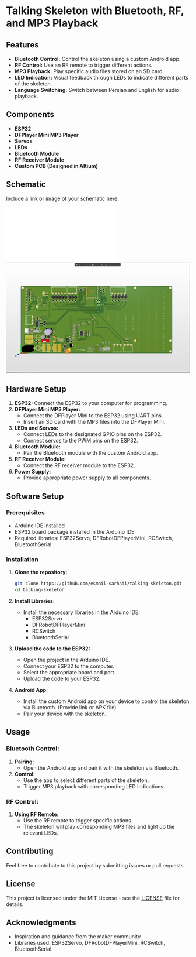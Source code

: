 
# Talking Skeleton with Bluetooth, RF, and MP3 Playback


## Features
- **Bluetooth Control:** Control the skeleton using a custom Android app.
- **RF Control:** Use an RF remote to trigger different actions.
- **MP3 Playback:** Play specific audio files stored on an SD card.
- **LED Indication:** Visual feedback through LEDs to indicate different parts of the skeleton.
- **Language Switching:** Switch between Persian and English for audio playback.

## Components
- **ESP32**
- **DFPlayer Mini MP3 Player**
- **Servos**
- **LEDs**
- **Bluetooth Module**
- **RF Receiver Module**
- **Custom PCB (Designed in Altium)**

## Schematic
Include a link or image of your schematic here.

![Schematic](Images/PCB_Project1.pdf)
![3dboard](Images/1.png)
## Hardware Setup
1. **ESP32:** Connect the ESP32 to your computer for programming.
2. **DFPlayer Mini MP3 Player:**
   - Connect the DFPlayer Mini to the ESP32 using UART pins.
   - Insert an SD card with the MP3 files into the DFPlayer Mini.
3. **LEDs and Servos:**
   - Connect LEDs to the designated GPIO pins on the ESP32.
   - Connect servos to the PWM pins on the ESP32.
4. **Bluetooth Module:**
   - Pair the Bluetooth module with the custom Android app.
5. **RF Receiver Module:**
   - Connect the RF receiver module to the ESP32.
6. **Power Supply:**
   - Provide appropriate power supply to all components.

## Software Setup

### Prerequisites
- Arduino IDE installed
- ESP32 board package installed in the Arduino IDE
- Required libraries: ESP32Servo, DFRobotDFPlayerMini, RCSwitch, BluetoothSerial

### Installation

1. **Clone the repository:**
   ```bash
   git clone https://github.com/esmail-sarhadi/talking-skeleton.git
   cd talking-skeleton
   ```

2. **Install Libraries:**
   - Install the necessary libraries in the Arduino IDE:
     - ESP32Servo
     - DFRobotDFPlayerMini
     - RCSwitch
     - BluetoothSerial

3. **Upload the code to the ESP32:**
   - Open the project in the Arduino IDE.
   - Connect your ESP32 to the computer.
   - Select the appropriate board and port.
   - Upload the code to your ESP32.

4. **Android App:**
   - Install the custom Android app on your device to control the skeleton via Bluetooth. (Provide link or APK file)
   - Pair your device with the skeleton.

## Usage

### Bluetooth Control:
1. **Pairing:**
   - Open the Android app and pair it with the skeleton via Bluetooth.
2. **Control:**
   - Use the app to select different parts of the skeleton.
   - Trigger MP3 playback with corresponding LED indications.

### RF Control:
1. **Using RF Remote:**
   - Use the RF remote to trigger specific actions.
   - The skeleton will play corresponding MP3 files and light up the relevant LEDs.


## Contributing

Feel free to contribute to this project by submitting issues or pull requests.

## License

This project is licensed under the MIT License - see the [LICENSE](LICENSE) file for details.

## Acknowledgments

- Inspiration and guidance from the maker community.
- Libraries used: ESP32Servo, DFRobotDFPlayerMini, RCSwitch, BluetoothSerial.
```

